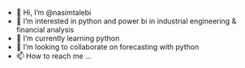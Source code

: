 - 👋 Hi, I’m @nasimtalebi
- 👀 I’m interested in python and power bi in industrial engineering & financial analysis
- 🌱 I’m currently learning python
- 💞️ I’m looking to collaborate on forecasting with python
- 📫 How to reach me ...

<!---
nasimtalebi/nasimtalebi is a ✨ special ✨ repository because its `README.md` (this file) appears on your GitHub profile.
You can click the Preview link to take a look at your changes.
--->
